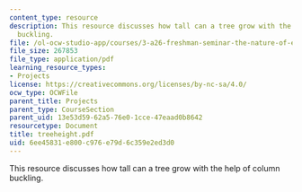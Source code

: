 ```yaml
---
content_type: resource
description: This resource discusses how tall can a tree grow with the help of column
  buckling.
file: /ol-ocw-studio-app/courses/3-a26-freshman-seminar-the-nature-of-engineering-fall-2005/6ee45831e800c976e79d6c359e2ed3d0_treeheight.pdf
file_size: 267853
file_type: application/pdf
learning_resource_types:
- Projects
license: https://creativecommons.org/licenses/by-nc-sa/4.0/
ocw_type: OCWFile
parent_title: Projects
parent_type: CourseSection
parent_uid: 13e53d59-62a5-76e0-1cce-47eaad0b8642
resourcetype: Document
title: treeheight.pdf
uid: 6ee45831-e800-c976-e79d-6c359e2ed3d0
---
```

This resource discusses how tall can a tree grow with the help of column buckling.
